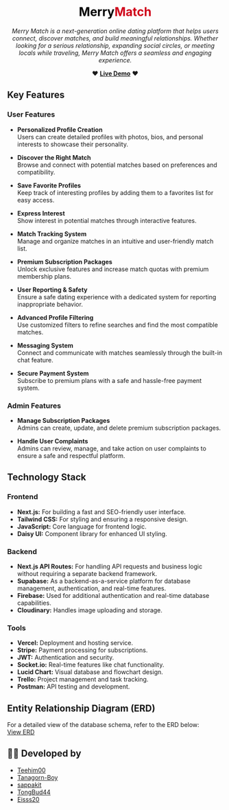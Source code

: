 <h1 align="center">
  <span style="color: black;">Merry</span><span style="color: #D0021B;">Match</span>
</h1>


<p align="center">
  <i>Merry Match is a next-generation online dating platform that helps users connect, discover matches, and build meaningful relationships. Whether looking for a serious relationship, expanding social circles, or meeting locals while traveling, Merry Match offers a seamless and engaging experience.</i>
</p>

<p align="center">
  ❤️ <a href="https://merry-match-project.vercel.app" target="_blank"><b>Live Demo</b></a> ❤️
</p>


## Key Features

### User Features

- **Personalized Profile Creation**  
  Users can create detailed profiles with photos, bios, and personal interests to showcase their personality.

- **Discover the Right Match**  
  Browse and connect with potential matches based on preferences and compatibility.

- **Save Favorite Profiles**  
  Keep track of interesting profiles by adding them to a favorites list for easy access.

- **Express Interest**  
  Show interest in potential matches through interactive features.

- **Match Tracking System**  
  Manage and organize matches in an intuitive and user-friendly match list.

- **Premium Subscription Packages**  
  Unlock exclusive features and increase match quotas with premium membership plans.

- **User Reporting & Safety**  
  Ensure a safe dating experience with a dedicated system for reporting inappropriate behavior.

- **Advanced Profile Filtering**  
  Use customized filters to refine searches and find the most compatible matches.

- **Messaging System**  
  Connect and communicate with matches seamlessly through the built-in chat feature.

- **Secure Payment System**  
  Subscribe to premium plans with a safe and hassle-free payment system.

### Admin Features

- **Manage Subscription Packages**  
  Admins can create, update, and delete premium subscription packages.

- **Handle User Complaints**  
  Admins can review, manage, and take action on user complaints to ensure a safe and respectful platform.

## Technology Stack

### Frontend

- **Next.js:** For building a fast and SEO-friendly user interface.
- **Tailwind CSS:** For styling and ensuring a responsive design.
- **JavaScript:** Core language for frontend logic.
- **Daisy UI:** Component library for enhanced UI styling.

### Backend

- **Next.js API Routes:** For handling API requests and business logic without requiring a separate backend framework.
- **Supabase:** As a backend-as-a-service platform for database management, authentication, and real-time features.
- **Firebase:** Used for additional authentication and real-time database capabilities.
- **Cloudinary:** Handles image uploading and storage.

### Tools

- **Vercel:** Deployment and hosting service.
- **Stripe:** Payment processing for subscriptions.
- **JWT:** Authentication and security.
- **Socket.io:** Real-time features like chat functionality.
- **Lucid Chart:** Visual database and flowchart design.
- **Trello:** Project management and task tracking.
- **Postman:** API testing and development.

## Entity Relationship Diagram (ERD)

For a detailed view of the database schema, refer to the ERD below:  
[View ERD](https://lucid.app/lucidchart/73f87045-46c6-43c1-beb6-9a504c9003fc/edit?viewport_loc=-1827%2C1069%2C2994%2C1391%2C0_0&invitationId=inv_f147fc9b-0481-429e-a62a-5fbf7faa4b57)

## 👨‍💻 Developed by
- [Teehim00](https://github.com/Teehim00)  
- [Tanagorn-Boy](https://github.com/Tanagorn-Boy)  
- [sappakit](https://github.com/sappakit) 
- [TongBud44](https://github.com/TongBud44) 
- [Eisss20](https://github.com/Eisss20) 


